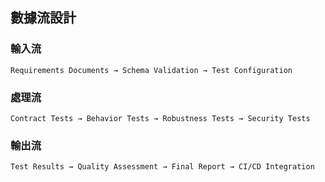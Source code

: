 ## 數據流設計


### 輸入流
```
Requirements Documents → Schema Validation → Test Configuration
```

### 處理流
```
Contract Tests → Behavior Tests → Robustness Tests → Security Tests
```

### 輸出流
```
Test Results → Quality Assessment → Final Report → CI/CD Integration
```

